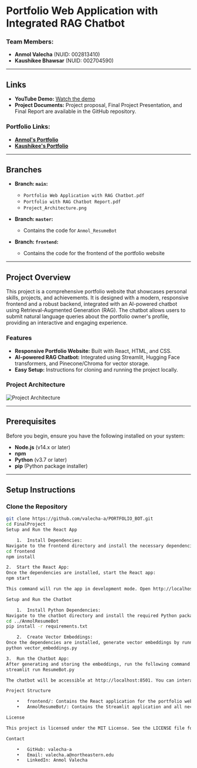 # Portfolio Web Application with Integrated RAG Chatbot

### Team Members:
- **Anmol Valecha** (NUID: 002813410)
- **Kaushikee Bhawsar** (NUID: 002704590)

---

## Links

- **YouTube Demo:** [Watch the demo](https://youtu.be/NVH36Bs7c6o)
- **Project Documents:** Project proposal, Final Project Presentation, and Final Report are available in the GitHub repository.

### Portfolio Links:
- **[Anmol's Portfolio](#)**
- **[Kaushikee's Portfolio](#)**

---

## Branches

- **Branch: `main`:**
  - `Portfolio Web Application with RAG Chatbot.pdf`
  - `Portfolio with RAG Chatbot Report.pdf`
  - `Project_Architecture.png`

- **Branch: `master`:**
  - Contains the code for `Anmol_ResumeBot`

- **Branch: `frontend`:**
  - Contains the code for the frontend of the portfolio website

---

## Project Overview

This project is a comprehensive portfolio website that showcases personal skills, projects, and achievements. It is designed with a modern, responsive frontend and a robust backend, integrated with an AI-powered chatbot using Retrieval-Augmented Generation (RAG). The chatbot allows users to submit natural language queries about the portfolio owner's profile, providing an interactive and engaging experience.

### Features

- **Responsive Portfolio Website:** Built with React, HTML, and CSS.
- **AI-powered RAG Chatbot:** Integrated using Streamlit, Hugging Face transformers, and Pinecone/Chroma for vector storage.
- **Easy Setup:** Instructions for cloning and running the project locally.

### Project Architecture
![Project Architecture](Project_Architecture.png)

---

## Prerequisites

Before you begin, ensure you have the following installed on your system:

- **Node.js** (v14.x or later)
- **npm**
- **Python** (v3.7 or later)
- **pip** (Python package installer)

---

## Setup Instructions

### Clone the Repository
```bash
git clone https://github.com/valecha-a/PORTFOLIO_BOT.git
cd FinalProject
Setup and Run the React App

	1.	Install Dependencies:
Navigate to the frontend directory and install the necessary dependencies:
cd frontend
npm install

2.	Start the React App:
Once the dependencies are installed, start the React app:
npm start

This command will run the app in development mode. Open http://localhost:3000 to view it in the browser.

Setup and Run the Chatbot

	1.	Install Python Dependencies:
Navigate to the chatbot directory and install the required Python packages:
cd ../AnmolResumeBot
pip install -r requirements.txt

	2.	Create Vector Embeddings:
Once the dependencies are installed, generate vector embeddings by running the following command:
python vector_embeddings.py

3.	Run the Chatbot App:
After generating and storing the embeddings, run the following command:
streamlit run ResumeBot.py

The chatbot will be accessible at http://localhost:8501. You can interact with it by submitting natural language queries.

Project Structure

	•	frontend/: Contains the React application for the portfolio website.
	•	AnmolResumeBot/: Contains the Streamlit application and all necessary files for the RAG chatbot.

License

This project is licensed under the MIT License. See the LICENSE file for more details.

Contact

	•	GitHub: valecha-a
	•	Email: valecha.a@northeastern.edu
	•	LinkedIn: Anmol Valecha
